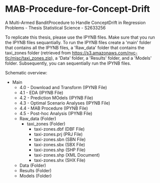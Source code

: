 # MAB-Procedure-for-Concept-Drift
A Multi-Armed BanditProcedure to Handle ConceptDrift in Regression Problems - Thesis Statistical Science - S2633256

To replicate this thesis, please use the IPYNB files. Make sure that you run the IPYNB files sequantially. 
To run the IPYNB files create a 'main' folder that contains all the IPYNB files, a 'Raw_data' folder that contains the
taxi_zones folder (retrieved from https://s3.amazonaws.com/nyc-tlc/misc/taxi_zones.zip), a 'Data' folder, a 'Results' folder,
and a 'Models' folder. Subsequently, you can sequentially run the IPYNB files.

Schematic overview:
- Main
	- 4.0 - Download and Transform (IPYNB File)
	- 4.1 - EDA (IPYNB File)
	- 4.2 - Prediction MOdels (IPYNB File)
	- 4.3 - Optimal Scenario Analyses (IPYNB File)
	- 4.4 - MAB Procedure (IPYNB File)
	- 4.5 - Post-hoc Analysis (IPYNB File)
	- Raw_data (Folder)
 		- taxi_zones (Folder)
			- taxi-zones.dbf (DBF File)
			- taxi-zones.prj (PRJ File)
			- taxi-zones.sbn (SBN File)
			- taxi-zones.sbx (SBX File)
			- taxi-zones.shp (SHP File)
			- taxi-zones.shp (XML Document)
			- taxi-zones.shx (SHX File)
	- Data (Folder)
	- Results (Folder)
	- Models (Folder)
